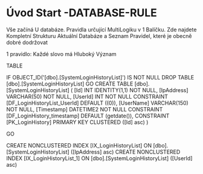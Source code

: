 ﻿# Úvod   Start -DATABASE-RULE  

Vše začíná U databáze. 
Pravidla určující MultiLogiku v 1 Balíčku.
Zde najdete Kompletní Strukturu Aktuální Databáze
a Seznam Pravidel, které je obecně dobré dodržovat

1 pravidlo: Každé slovo má Hluboký Význam

TABLE


 IF OBJECT_ID('[dbo].[SystemLoginHistoryList]') IS NOT NULL 
 DROP TABLE [dbo].[SystemLoginHistoryList] 
 GO
 CREATE TABLE [dbo].[SystemLoginHistoryList] ( 
 [Id]         INT              IDENTITY(1,1)          NOT NULL,
 [IpAddress]  VARCHAR(50)                             NOT NULL,
 [UserId]     INT                                     NOT NULL  CONSTRAINT [DF_LoginHistoryList_UserId] DEFAULT ((0)),
 [UserName]   VARCHAR(150)                            NOT NULL,
 [Timestamp]  DATETIME2                               NOT NULL  CONSTRAINT [DF_LoginHistory_timestamp] DEFAULT (getdate()),
 CONSTRAINT   [PK_LoginHistory]  PRIMARY KEY CLUSTERED    ([Id] asc) )
 
 
 GO
 
 CREATE NONCLUSTERED INDEX [IX_LoginHistoryList] 
    ON [dbo].[SystemLoginHistoryList] ([IpAddress] asc)
 CREATE NONCLUSTERED INDEX [IX_LoginHistoryList_1] 
    ON [dbo].[SystemLoginHistoryList] ([UserId] asc)